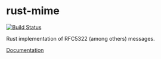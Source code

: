 rust-mime
=========

[![Build Status](https://travis-ci.org/niax/rust-email.svg?branch=master)](https://travis-ci.org/niax/rust-email)

Rust implementation of RFC5322 (among others) messages.

[Documentation](http://niax.github.io/rust-email/email/)
